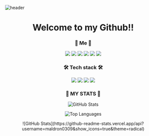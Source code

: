 ![header](https://capsule-render.vercel.app/api?type=waving&color=0:ed9d0b,100:f94001&height=250&section=header&text=maldron0309&fontColor=ffffff&fontSize=90)

<h1 align="center">Welcome to my Github!!</h1>

<h3 align="center">🧡 Me 🧡</h3>
<div align="center">
  <a href="https://twitter.com/bagjinh52270779" target="_blank"><img src="https://img.shields.io/badge/Twitter-1DA1F2?style=flat-square&logo=Twitter&logoColor=white"/></a>
  <a href="mailto:bagjinhyeong640@gmail.com" target="_blank"><img src="https://img.shields.io/badge/Gmail-EA4335?style=flat-square&logo=Gmail&logoColor=white"/></a>
  <a href="https://www.instagram.com/pjhbb_0309/" target="_blank"><img src="https://img.shields.io/badge/Instagram-E4405F?style=flat-square&logo=Instagram&logoColor=white"/></a>
  <a href="https://velog.io/@maldron" target="_blank"><img src="https://img.shields.io/badge/Velog-20C997?style=flat-square&logo=Velog&logoColor=white"/></a>
  <a href="https://devjourneybit.tistory.com/" target="_blank"><img src="https://img.shields.io/badge/Tistory-000000?style=flat-square&logo=Tistory&logoColor=white"/></a>
      
 <a href="https://hits.seeyoufarm.com">
   <img src="https://hits.seeyoufarm.com/api/count/incr/badge.svg?url=https%3A%2F%2Fgithub.com%2Fmaldron0309&count_bg=%23808080&title_bg=%23000000&icon=github.svg&icon_color=%23E7E7E7&title=hits&edge_flat=false"/>
 </a>
</div>

<h3 align="center">🛠 Tech stack 🛠</h3>
<div align="center">
 <a target="_blank"><img src="https://img.shields.io/badge/C-A8B9CC?style=flat-square&logo=C&logoColor=white"/></a>
 <a target="_blank"><img src="https://img.shields.io/badge/C%2B%2B-00599C?style=flat-square&logo=C&logoColor=white"/></a>
 <a target="_blank"><img src="https://img.shields.io/badge/C%23-239120?style=flat-square&logo=C&logoColor=white"/></a>
 <img src="https://camo.githubusercontent.com/372dfe5550512c1b2e7e3649ea92a5cbadeec44a51c3b2bf822fe2a7a22c13d7/68747470733a2f2f696d672e736869656c64732e696f2f62616467652f4a617661
2D1F1E?style=flat-square&logo=Java&logoColor=white" style="max-width: 100%;">

</div>
<h3 align="center">🧱 MY STATS 🧱</h3>
<p align="center">
  <img src="https://github-readme-stats.vercel.app/api?username=maldron0309&amp;show_icons=true&amp;theme=radical" alt="GitHub Stats" />
</p>
<p align="center">
  <img src="https://github-readme-stats.vercel.app/api/top-langs/?username=maldron0309&amp;layout=compact&amp;theme=radical" alt="Top Languages" />
</p>
<p align="center">
 ![GitHub Stats](https://github-readme-stats.vercel.app/api?username=maldron0309&show_icons=true&theme=radical)
</p>
